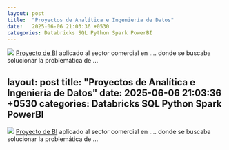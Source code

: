 ```yaml
---
layout: post
title:  "Proyectos de Analítica e Ingeniería de Datos"
date:   2025-06-06 21:03:36 +0530
categories: Databricks SQL Python Spark PowerBI
---
```

<img src="https://img.icons8.com/plasticine/50/000000/business-report.png"/> [Proyecto de BI](https://github.com/agustinphx/business_intelligence)  aplicado al sector comercial en .... donde se buscaba solucionar la problemática de ...



layout: post
title:  "Proyectos de Analítica e Ingeniería de Datos"
date:   2025-06-06 21:03:36 +0530
categories: Databricks SQL Python Spark PowerBI
---
<img src="https://img.icons8.com/plasticine/50/000000/business-report.png"/> [Proyecto de BI](https://github.com/agustinphx/business_intelligence)  aplicado al sector comercial en .... donde se buscaba solucionar la problemática de ...
